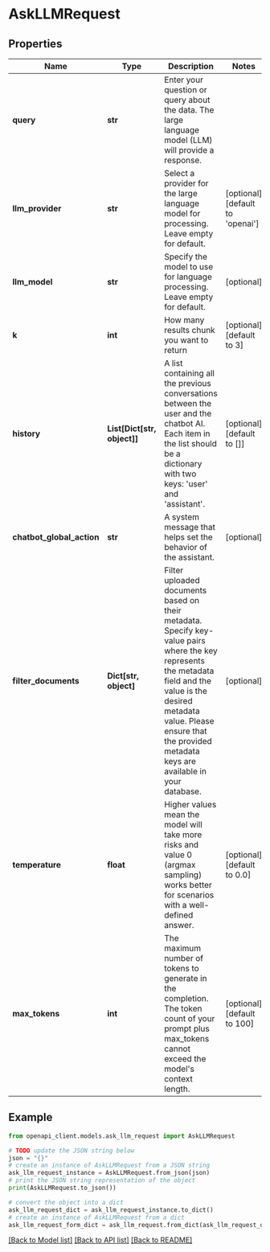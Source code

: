 # AskLLMRequest


## Properties

Name | Type | Description | Notes
------------ | ------------- | ------------- | -------------
**query** | **str** | Enter your question or query about the data. The large language model (LLM) will provide a response. | 
**llm_provider** | **str** | Select a provider for the large language model for processing. Leave empty for default. | [optional] [default to 'openai']
**llm_model** | **str** | Specify the model to use for language processing. Leave empty for default. | [optional] 
**k** | **int** | How many results chunk you want to return | [optional] [default to 3]
**history** | **List[Dict[str, object]]** | A list containing all the previous conversations between the user and the chatbot AI. Each item in the list should be a dictionary with two keys: &#39;user&#39; and &#39;assistant&#39;. | [optional] [default to []]
**chatbot_global_action** | **str** | A system message that helps set the behavior of the assistant. | [optional] 
**filter_documents** | **Dict[str, object]** | Filter uploaded documents based on their metadata. Specify key-value pairs where the key represents the metadata field and the value is the desired metadata value. Please ensure that the provided metadata keys are available in your database. | [optional] 
**temperature** | **float** | Higher values mean the model will take more risks and value 0 (argmax sampling) works better for scenarios with a well-defined answer. | [optional] [default to 0.0]
**max_tokens** | **int** | The maximum number of tokens to generate in the completion. The token count of your prompt plus max_tokens cannot exceed the model&#39;s context length. | [optional] [default to 100]

## Example

```python
from openapi_client.models.ask_llm_request import AskLLMRequest

# TODO update the JSON string below
json = "{}"
# create an instance of AskLLMRequest from a JSON string
ask_llm_request_instance = AskLLMRequest.from_json(json)
# print the JSON string representation of the object
print(AskLLMRequest.to_json())

# convert the object into a dict
ask_llm_request_dict = ask_llm_request_instance.to_dict()
# create an instance of AskLLMRequest from a dict
ask_llm_request_form_dict = ask_llm_request.from_dict(ask_llm_request_dict)
```
[[Back to Model list]](../README.md#documentation-for-models) [[Back to API list]](../README.md#documentation-for-api-endpoints) [[Back to README]](../README.md)


